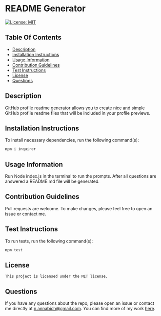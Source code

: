 # README Generator
  
  [![License: MIT](https://img.shields.io/badge/License-MIT-yellow.svg)](https://opensource.org/licenses/MIT)
  
  ## Table Of Contents
  - [Description](#description)
  - [Installation Instructions](#installation-instructions)
  - [Usage Information](#usage-information)
  - [Contribution Guidelines](#contribution-guidelines)
  - [Test Instructions](#test-instructions)
  - [License](#license)
  - [Questions](#questions)

  ## Description
  GitHub profile readme generator allows you to create nice and simple GitHub profile readme files that will be included in your profile previews.

  ## Installation Instructions
  To install necessary dependencies, run the following command(s): 
  ```bash
  npm i inquirer
  ```

  ## Usage Information
  Run Node index.js in the terminal to run the prompts. After all questions are answered a README.md file will be generated.

  ## Contribution Guidelines
  Pull requests are welcome. To make changes, please feel free to open an issue or contact me. 

  ## Test Instructions
  To run tests, run the following command(s): 
  ```bash
  npm test
  ```

  ## License
    This project is licensed under the MIT license.

  ## Questions 
  If you have any questions about the repo, please open an issue or contact me directly at n.annabich@gmail.com. You can find more of my work <a href="https://github.com/AnnaNguyen1" target="_blank">here</a>.
